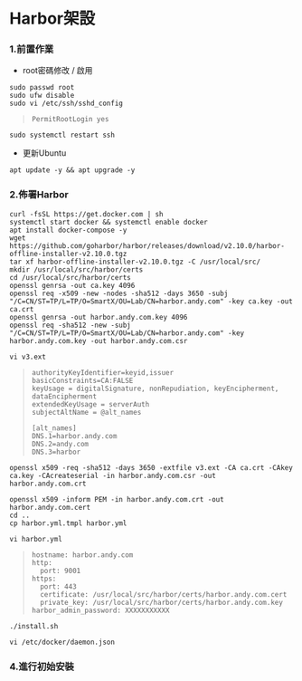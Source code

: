 # Harbor架設
### 1.前置作業
* root密碼修改 / 啟用
```
sudo passwd root
sudo ufw disable
sudo vi /etc/ssh/sshd_config
```
> ```
> PermitRootLogin yes
> ```
```
sudo systemctl restart ssh
```

* 更新Ubuntu
```
apt update -y && apt upgrade -y
```

### 2.佈署Harbor
```
curl -fsSL https://get.docker.com | sh
systemctl start docker && systemctl enable docker
apt install docker-compose -y
wget https://github.com/goharbor/harbor/releases/download/v2.10.0/harbor-offline-installer-v2.10.0.tgz
tar xf harbor-offline-installer-v2.10.0.tgz -C /usr/local/src/
mkdir /usr/local/src/harbor/certs
cd /usr/local/src/harbor/certs
openssl genrsa -out ca.key 4096
openssl req -x509 -new -nodes -sha512 -days 3650 -subj "/C=CN/ST=TP/L=TP/O=SmartX/OU=Lab/CN=harbor.andy.com" -key ca.key -out ca.crt
openssl genrsa -out harbor.andy.com.key 4096
openssl req -sha512 -new -subj "/C=CN/ST=TP/L=TP/O=SmartX/OU=Lab/CN=harbor.andy.com" -key harbor.andy.com.key -out harbor.andy.com.csr
```

```
vi v3.ext
```
> ```
> authorityKeyIdentifier=keyid,issuer
> basicConstraints=CA:FALSE
> keyUsage = digitalSignature, nonRepudiation, keyEncipherment, dataEncipherment
> extendedKeyUsage = serverAuth
> subjectAltName = @alt_names
> 
> [alt_names]
> DNS.1=harbor.andy.com
> DNS.2=andy.com
> DNS.3=harbor
> ```

```
openssl x509 -req -sha512 -days 3650 -extfile v3.ext -CA ca.crt -CAkey ca.key -CAcreateserial -in harbor.andy.com.csr -out harbor.andy.com.crt

openssl x509 -inform PEM -in harbor.andy.com.crt -out harbor.andy.com.cert
cd ..
cp harbor.yml.tmpl harbor.yml
```
```
vi harbor.yml
```
> ```
> hostname: harbor.andy.com
> http:
>   port: 9001
> https:
>   port: 443
>   certificate: /usr/local/src/harbor/certs/harbor.andy.com.cert
>   private_key: /usr/local/src/harbor/certs/harbor.andy.com.key
> harbor_admin_password: XXXXXXXXXXX
> ```
```
./install.sh
```
```
vi /etc/docker/daemon.json
```







### 4.進行初始安裝

